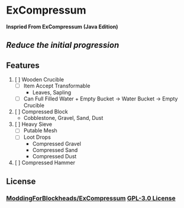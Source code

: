 # ExCompressum
<b>Inspried From ExCompressum (Java Edition)</b><br>
## *Reduce the initial progression*

## Features
1. [ ] Wooden Crucible
	* [ ] Item Accept Transformable
		* Leaves, Sapling
	* [ ] Can Full Filled Water + Empty Bucket -> Water Bucket -> Empty Crucible
2. [ ] Compressed Block
	* Cobblestone, Gravel, Sand, Dust
3. [ ] Heavy Sieve
	* [ ] Putable Mesh
	* [ ] Loot Drops
		* Compressed Gravel
		* Compressed Sand
		* Compressed Dust
4. [ ] Compressed Hammer

## License
### <u>ModdingForBlockheads/ExCompressum</u> <b>[GPL-3.0 License](https://github.com/ModdingForBlockheads/ExCompressum/blob/master/LICENSE)</b>